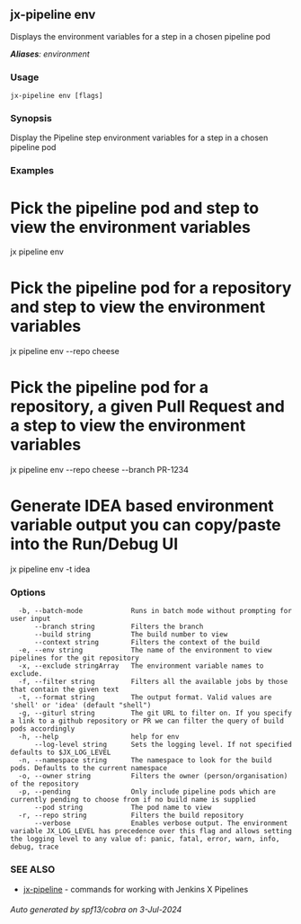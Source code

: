 ## jx-pipeline env

Displays the environment variables for a step in a chosen pipeline pod

***Aliases**: environment*

### Usage

```
jx-pipeline env [flags]
```

### Synopsis

Display the Pipeline step environment variables for a step in a chosen pipeline pod

### Examples

  # Pick the pipeline pod and step to view the environment variables
  jx pipeline env
  
  # Pick the pipeline pod for a repository and step to view the environment variables
  jx pipeline env --repo cheese
  
  # Pick the pipeline pod for a repository, a given Pull Request and a step to view the environment variables
  jx pipeline env --repo cheese --branch PR-1234
  
  # Generate IDEA based environment variable output you can copy/paste into the Run/Debug UI
  jx pipeline env -t idea

### Options

```
  -b, --batch-mode            Runs in batch mode without prompting for user input
      --branch string         Filters the branch
      --build string          The build number to view
      --context string        Filters the context of the build
  -e, --env string            The name of the environment to view pipelines for the git repository
  -x, --exclude stringArray   The environment variable names to exclude.
  -f, --filter string         Filters all the available jobs by those that contain the given text
  -t, --format string         The output format. Valid values are 'shell' or 'idea' (default "shell")
  -g, --giturl string         The git URL to filter on. If you specify a link to a github repository or PR we can filter the query of build pods accordingly
  -h, --help                  help for env
      --log-level string      Sets the logging level. If not specified defaults to $JX_LOG_LEVEL
  -n, --namespace string      The namespace to look for the build pods. Defaults to the current namespace
  -o, --owner string          Filters the owner (person/organisation) of the repository
  -p, --pending               Only include pipeline pods which are currently pending to choose from if no build name is supplied
      --pod string            The pod name to view
  -r, --repo string           Filters the build repository
      --verbose               Enables verbose output. The environment variable JX_LOG_LEVEL has precedence over this flag and allows setting the logging level to any value of: panic, fatal, error, warn, info, debug, trace
```

### SEE ALSO

* [jx-pipeline](jx-pipeline.md)	 - commands for working with Jenkins X Pipelines

###### Auto generated by spf13/cobra on 3-Jul-2024
